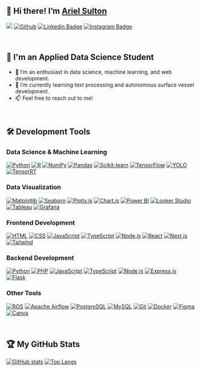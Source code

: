## 👋 Hi there! I’m [Ariel Sulton](https://github.com/ArielSulton)

![](https://visitor-badge.laobi.icu/badge?page_id=ArielSulton.ArielSulton)
[![Github](https://img.shields.io/github/followers/ArielSulton?label=Follow&style=social)](https://github.com/ArielSulton)
[![Linkedin Badge](https://img.shields.io/badge/-LinkedIn-blue?style=flat-square&logo=Linkedin&logoColor=white&link=https://www.linkedin.com/in/arielsulton/)](https://www.linkedin.com/in/arielsulton/)
[![Instagram Badge](https://img.shields.io/badge/-Instagram-blue?style=flat-square&logo=instagram&logoColor=white&link=https://www.instagram.com/arielsulton/)](https://www.instagram.com/arielsulton/)

<br />

## 👤 I'm an Applied Data Science Student
- 👀 I’m an enthusiast in data science, machine learning, and web development.
- 🌱 I’m currently learning text processing and autonomous surface vessel development.
- 📫 Feel free to reach out to me!

<br />

## 🛠️ Development Tools

### Data Science & Machine Learning
[![Python](https://img.shields.io/badge/-Python-black?style=flat&logo=Python)](https://github.com/ArielSulton?tab=repositories&language=python)
[![R](https://img.shields.io/badge/-R-black?style=flat&logo=R)](https://github.com/ArielSulton?tab=repositories)
[![NumPy](https://img.shields.io/badge/-NumPy-black?style=flat&logo=numpy)](https://github.com/ArielSulton?tab=repositories)
[![Pandas](https://img.shields.io/badge/-Pandas-black?style=flat&logo=pandas)](https://github.com/ArielSulton?tab=repositories)
[![Scikit-learn](https://img.shields.io/badge/-Scikit--learn-black?style=flat&logo=scikit-learn)](https://github.com/ArielSulton?tab=repositories)
[![TensorFlow](https://img.shields.io/badge/-TensorFlow-black?style=flat&logo=tensorflow)](https://github.com/ArielSulton?tab=repositories)
[![YOLO](https://img.shields.io/badge/-YOLO-black?style=flat&logo=pytorch)](https://github.com/ArielSulton?tab=repositories)
[![TensorRT](https://img.shields.io/badge/-TensorRT-black?style=flat&logo=nvidia)](https://github.com/ArielSulton?tab=repositories)

### Data Visualization
[![Matplotlib](https://img.shields.io/badge/-Matplotlib-black?style=flat&logo=python)](https://github.com/ArielSulton?tab=repositories)
[![Seaborn](https://img.shields.io/badge/-Seaborn-black?style=flat&logo=python)](https://github.com/ArielSulton?tab=repositories)
[![Plotly.js](https://img.shields.io/badge/-Plotly.js-black?style=flat&logo=plotly)](https://github.com/ArielSulton?tab=repositories)
[![Chart.js](https://img.shields.io/badge/-Chart.js-black?style=flat&logo=chart.js)](https://github.com/ArielSulton?tab=repositories)
[![Power BI](https://img.shields.io/badge/-📊%20Power%20BI-black?style=flat)](https://github.com/ArielSulton?tab=repositories)
[![Looker Studio](https://img.shields.io/badge/-Looker%20Studio-black?style=flat&logo=looker)](https://github.com/ArielSulton?tab=repositories)
[![Tableau](https://img.shields.io/badge/-Tableau-black?style=flat&logo=tableau)](https://github.com/ArielSulton?tab=repositories)
[![Grafana](https://img.shields.io/badge/-Grafana-black?style=flat&logo=grafana)](https://github.com/ArielSulton?tab=repositories)

### Frontend Development
[![HTML](https://img.shields.io/badge/-HTML-black?style=flat&logo=html5&logoColor=%23E34F26)](https://github.com/ArielSulton?tab=repositories&language=html)
[![CSS](https://img.shields.io/badge/-CSS-black?style=flat&logo=css3&logoColor=%231572B6)](https://github.com/ArielSulton?tab=repositories&language=css)
[![JavaScript](https://img.shields.io/badge/-JavaScript-black?style=flat&logo=javascript)](https://github.com/ArielSulton?tab=repositories&language=javascript)
[![TypeScript](https://img.shields.io/badge/-TypeScript-black?style=flat&logo=typescript)](https://github.com/ArielSulton?tab=repositories&language=typescript)
[![Node.js](https://img.shields.io/badge/-Node.js-black?style=flat&logo=Node.js)](https://github.com/ArielSulton?tab=repositories)
[![React](https://img.shields.io/badge/-React-black?style=flat&logo=react)](https://github.com/ArielSulton?tab=repositories)
[![Next.js](https://img.shields.io/badge/-Next.js-black?style=flat&logo=next.js)](https://github.com/ArielSulton?tab=repositories)
[![Tailwind](https://img.shields.io/badge/Tailwind-black.svg?style=flat&logo=tailwind-css&logoColor=2338B2AC)](https://github.com/ArielSulton?tab=repositories)

### Backend Development
[![Python](https://img.shields.io/badge/-Python-black?style=flat&logo=Python)](https://github.com/ArielSulton?tab=repositories&language=python)
[![PHP](https://img.shields.io/badge/-PHP-black?style=flat&logo=PHP)](https://github.com/ArielSulton?tab=repositories&language=php)
[![JavaScript](https://img.shields.io/badge/-JavaScript-black?style=flat&logo=javascript)](https://github.com/ArielSulton?tab=repositories&language=javascript)
[![TypeScript](https://img.shields.io/badge/-TypeScript-black?style=flat&logo=typescript)](https://github.com/ArielSulton?tab=repositories&language=typescript)
[![Node.js](https://img.shields.io/badge/-Node.js-black?style=flat&logo=Node.js)](https://github.com/ArielSulton?tab=repositories)
[![Express.js](https://img.shields.io/badge/-Express.js-black?style=flat&logo=express)](https://github.com/ArielSulton?tab=repositories)
[![Flask](https://img.shields.io/badge/-Flask-black?style=flat&logo=flask)](https://github.com/ArielSulton?tab=repositories)

### Other Tools
[![ROS](https://img.shields.io/badge/-ROS-black?style=flat&logo=ros)](https://github.com/ArielSulton?tab=repositories)
[![Apache Airflow](https://img.shields.io/badge/-Apache%20Airflow-black?style=flat&logo=apache-airflow)](https://github.com/ArielSulton?tab=repositories)
[![PostgreSQL](https://img.shields.io/badge/-PostgreSQL-black.svg?style=flat&logo=postgresql)](https://github.com/ArielSulton?tab=repositories)
[![MySQL](https://img.shields.io/badge/-MySQL-black?style=flat&logo=mysql)](https://github.com/ArielSulton?tab=repositories)
[![Git](https://img.shields.io/badge/-Git-black.svg?style=flat&logo=git)](https://github.com/ArielSulton?tab=repositories)
[![Docker](https://img.shields.io/badge/-Docker-black.svg?style=flat&logo=docker)](https://github.com/ArielSulton?tab=repositories)
[![Figma](https://img.shields.io/badge/Figma-black.svg?style=flat&logo=figma&logoColor=23F24E1E)](https://github.com/ArielSulton?tab=repositories)
[![Canva](https://img.shields.io/badge/Canva-black.svg?style=flat&logo=Canva&logoColor=2300C4CC)](https://github.com/ArielSulton?tab=repositories)

<br />

## 🏆 My GitHub Stats
[![GitHub stats](https://github-readme-stats.vercel.app/api?username=ArielSulton&count_private=true&show_icons=true&include_all_commits=true&show=reviews&theme=aura)](https://github.com/ArielSulton?tab=repositories)
[![Top Langs](https://github-readme-stats.vercel.app/api/top-langs/?username=ArielSulton&theme=aura&layout=compact&langs_count=10&card_width=360)](https://github.com/ArielSulton?tab=repositories)

<!---
ArielSulton/ArielSulton is a ✨ special ✨ repository because its `README.md` (this file) appears on your GitHub profile.
You can click the Preview link to take a look at your changes.
--->
